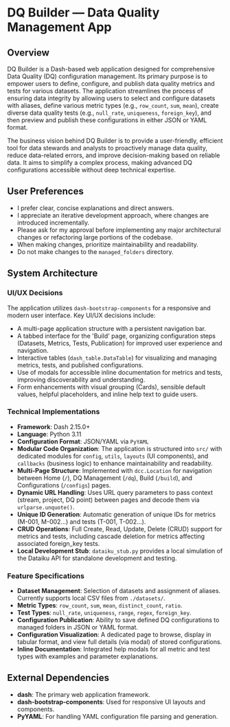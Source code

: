 # DQ Builder — Data Quality Management App

## Overview
DQ Builder is a Dash-based web application designed for comprehensive Data Quality (DQ) configuration management. Its primary purpose is to empower users to define, configure, and publish data quality metrics and tests for various datasets. The application streamlines the process of ensuring data integrity by allowing users to select and configure datasets with aliases, define various metric types (e.g., `row_count`, `sum`, `mean`), create diverse data quality tests (e.g., `null_rate`, `uniqueness`, `foreign_key`), and then preview and publish these configurations in either JSON or YAML format.

The business vision behind DQ Builder is to provide a user-friendly, efficient tool for data stewards and analysts to proactively manage data quality, reduce data-related errors, and improve decision-making based on reliable data. It aims to simplify a complex process, making advanced DQ configurations accessible without deep technical expertise.

## User Preferences
- I prefer clear, concise explanations and direct answers.
- I appreciate an iterative development approach, where changes are introduced incrementally.
- Please ask for my approval before implementing any major architectural changes or refactoring large portions of the codebase.
- When making changes, prioritize maintainability and readability.
- Do not make changes to the `managed_folders` directory.

## System Architecture

### UI/UX Decisions
The application utilizes `dash-bootstrap-components` for a responsive and modern user interface. Key UI/UX decisions include:
- A multi-page application structure with a persistent navigation bar.
- A tabbed interface for the 'Build' page, organizing configuration steps (Datasets, Metrics, Tests, Publication) for improved user experience and navigation.
- Interactive tables (`dash_table.DataTable`) for visualizing and managing metrics, tests, and published configurations.
- Use of modals for accessible inline documentation for metrics and tests, improving discoverability and understanding.
- Form enhancements with visual grouping (Cards), sensible default values, helpful placeholders, and inline help text to guide users.

### Technical Implementations
- **Framework**: Dash 2.15.0+
- **Language**: Python 3.11
- **Configuration Format**: JSON/YAML via `PyYAML`
- **Modular Code Organization**: The application is structured into `src/` with dedicated modules for `config`, `utils`, `layouts` (UI components), and `callbacks` (business logic) to enhance maintainability and readability.
- **Multi-Page Structure**: Implemented with `dcc.Location` for navigation between Home (`/`), DQ Management (`/dq`), Build (`/build`), and Configurations (`/configs`) pages.
- **Dynamic URL Handling**: Uses URL query parameters to pass context (stream, project, DQ point) between pages and decode them via `urlparse.unquote()`.
- **Unique ID Generation**: Automatic generation of unique IDs for metrics (M-001, M-002...) and tests (T-001, T-002...).
- **CRUD Operations**: Full Create, Read, Update, Delete (CRUD) support for metrics and tests, including cascade deletion for metrics affecting associated foreign_key tests.
- **Local Development Stub**: `dataiku_stub.py` provides a local simulation of the Dataiku API for standalone development and testing.

### Feature Specifications
- **Dataset Management**: Selection of datasets and assignment of aliases. Currently supports local CSV files from `./datasets/`.
- **Metric Types**: `row_count`, `sum`, `mean`, `distinct_count`, `ratio`.
- **Test Types**: `null_rate`, `uniqueness`, `range`, `regex`, `foreign_key`.
- **Configuration Publication**: Ability to save defined DQ configurations to managed folders in JSON or YAML format.
- **Configuration Visualization**: A dedicated page to browse, display in tabular format, and view full details (via modal) of stored configurations.
- **Inline Documentation**: Integrated help modals for all metric and test types with examples and parameter explanations.

## External Dependencies
- **dash**: The primary web application framework.
- **dash-bootstrap-components**: Used for responsive UI layouts and components.
- **PyYAML**: For handling YAML configuration file parsing and generation.
